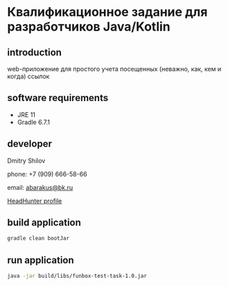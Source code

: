 # Квалификационное задание для разработчиков Java/Kotlin
## introduction
web-приложение для простого учета посещенных (неважно, как, кем и когда) ссылок
## software requirements
+ JRE 11
+ Gradle 6.7.1
## developer
Dmitry Shilov

phone: +7 (909) 666-58-66

email: [abarakus@bk.ru](mailto:abarakus@bk.ru)

[HeadHunter profile](https://hh.ru/applicant/resumes/view?resume=201efbe2ff08068f640039ed1f764376306c33)
## build application
```bash
gradle clean bootJar
```
## run application
```bash
java -jar build/libs/funbox-test-task-1.0.jar
```